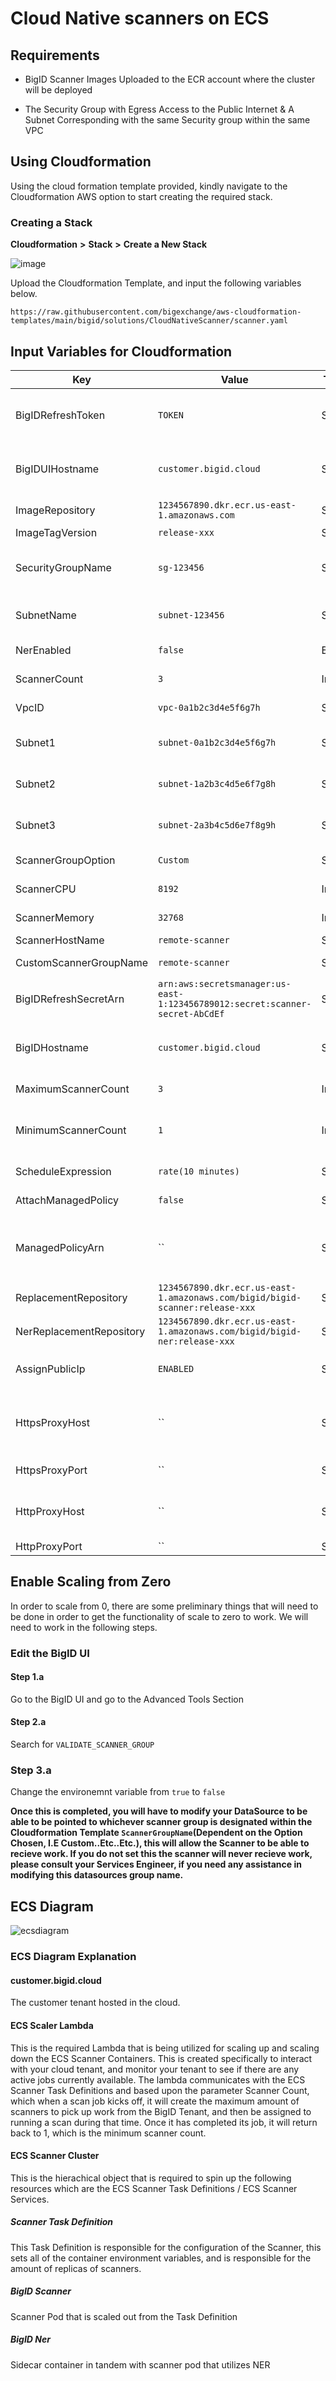 # Cloud Native scanners on ECS

## Requirements


* BigID Scanner Images Uploaded to the ECR account where the cluster will be deployed

* The Security Group with Egress Access to the Public Internet & A Subnet Corresponding with the same Security group within the same VPC


## Using Cloudformation



Using the cloud formation template provided, kindly navigate to the Cloudformation AWS option to start creating the required stack.

### Creating a Stack

**Cloudformation** **>** **Stack** **>** **Create a New Stack**

![image](https://github.com/bigexchange/aws-cloudformation-templates/assets/34100385/28b47a8c-e271-4fa0-97b4-4aded668195e)


Upload the Cloudformation Template, and input the following variables below.

```
https://raw.githubusercontent.com/bigexchange/aws-cloudformation-templates/main/bigid/solutions/CloudNativeScanner/scanner.yaml
```

## Input Variables for Cloudformation


| Key                      | Value                                        | Type   | Description                                                                                                          |
|--------------------------|----------------------------------------------|--------|----------------------------------------------------------------------------------------------------------------------|
| BigIDRefreshToken        | `TOKEN`                                      | String | The refresh token for BigID. This will create an AWS Secret in Secrets Manager to be referenced in the deployment.   |
| BigIDUIHostname          | `customer.bigid.cloud`                       | String | The hostname for BigID (e.g., https://test.bigid.cloud). Please include the protocol (http:// or https://).          |
| ImageRepository          | `1234567890.dkr.ecr.us-east-1.amazonaws.com` | String | The full replacement repository URL for the scanner (including tag).                                                 |
| ImageTagVersion          | `release-xxx`                                | String | The tag of the scanner version.                                                                                      |
| SecurityGroupName        | `sg-123456`                                  | String | The name of the security group to use for the ECS Task Definition for the Scaler. Requires egress over port 443.     |
| SubnetName               | `subnet-123456`                              | String | The subnet ID to use for the ECS Task Definition for the Scaler and Lambda.                                          |
| NerEnabled               | `false`                                      | Bool   | Enable Named Entity Recognition (NER).                                                                               |
| ScannerCount             | `3`                                          | Int    | The number of scanner instances to run.                                                                              |
| VpcID                    | `vpc-0a1b2c3d4e5f6g7h`                       | String | The VPC ID to use for the ECS Task Definition for the Scanner and Scaler.                                            |
| Subnet1                  | `subnet-0a1b2c3d4e5f6g7h`                    | String | The first subnet ID to use for the ECS Task Definition for the Scaler and Lambda.                                    |
| Subnet2                  | `subnet-1a2b3c4d5e6f7g8h`                    | String | The second subnet ID to use for the ECS Task Definition for the Scaler and Lambda.                                   |
| Subnet3                  | `subnet-2a3b4c5d6e7f8g9h`                    | String | The third subnet ID to use for the ECS Task Definition for the Scaler and Lambda.                                    |
| ScannerGroupOption       | `Custom`                                     | String | Option to set the Scanner Group Name.                                                                                |
| ScannerCPU               | `8192`                                       | Int    | The amount of CPU units to allocate for the scanner.                                                                |
| ScannerMemory            | `32768`                                      | Int    | The amount of memory (in MB) to allocate for the scanner.                                                           |
| ScannerHostName          | `remote-scanner`                             | String | The hostname for the BigID Scanner.                                                                                  |
| CustomScannerGroupName   | `remote-scanner`                             | String | The Scanner Group Name if the Custom option is selected.                                                            |
| BigIDRefreshSecretArn    | `arn:aws:secretsmanager:us-east-1:123456789012:secret:scanner-secret-AbCdEf`                                           | String | The ARN of the existing secret to use for BigID Scanner Token (Optional).                                            |
| BigIDHostname            | `customer.bigid.cloud`                       | String | The hostname for BigID (e.g., https://test.bigid.cloud). Please include the protocol (http:// or https://).          |
| MaximumScannerCount      | `3`                                          | Int    | The maximum number of BigID scanner instances (replicas) to run.                                                     |
| MinimumScannerCount      | `1`                                          | Int    | The minimum number of scanner instances to run. Set VALIDATE_SCANNER_GROUP=false for Orch in BigID UI to scale to 0. |
| ScheduleExpression       | `rate(10 minutes)`                           | String | The schedule expression for the scaling Lambda.                                                                     |
| AttachManagedPolicy      | `false`                                      | String | Indicate whether to attach a managed policy to the role.                                                            |
| ManagedPolicyArn         | ``                                           | String | The ARN of the managed policy to attach to the role. This is required to access either specific resources that wouldn't be allowed or policies to allow cross account resources                                                               |
| ReplacementRepository    | `1234567890.dkr.ecr.us-east-1.amazonaws.com/bigid/bigid-scanner:release-xxx`                                           | String | The full replacement repository URL for the scanner (including tag).                                                 |
| NerReplacementRepository | `1234567890.dkr.ecr.us-east-1.amazonaws.com/bigid/bigid-ner:release-xxx`                                           | String | The full replacement repository URL for the NER scanner (including tag).                                             |
| AssignPublicIp           | `ENABLED`                                    | String | If set to DISABLED, scanners won't have public IPs. Ensure a NAT or IGW is configured for egress.                    |
| HttpsProxyHost           | ``                                           | String | The HTTPS Proxy URL for the scanner/scaler to reach the internet. Specify as http://your.proxy.example.com. Do not change the protocol to HTTPS.     |
| HttpsProxyPort           | ``                                           | String | The port to use with the HTTPS Proxy.                                                                                |
| HttpProxyHost            | ``                                           | String | The HTTP Proxy URL for the scanner/scaler to reach the internet. Specify as http://your.proxy.example.com:PORT.      |
| HttpProxyPort            | ``                                           | String | The port to use with the HTTP Proxy.                                                                                 |





## Enable Scaling from Zero
In order to scale from 0, there are some preliminary things that will need to be done in order to get the functionality of scale to zero to work. We will need to work in the following steps.

### Edit the BigID UI
#### Step 1.a
 Go to the BigID UI and go to the Advanced Tools Section
#### Step 2.a
Search for `VALIDATE_SCANNER_GROUP`
### Step 3.a
Change the environemnt variable from `true` to `false`

**Once this is completed, you will have to modify your DataSource to be able to be pointed to whichever scanner group is designated within the Cloudformation Template `ScannerGroupName`(Dependent on the Option Chosen, I.E Custom..Etc..Etc.), this will allow the Scanner to be able to recieve work. If you do not set this the scanner will never recieve work, please consult your Services Engineer, if you need any assistance in modifying this datasources group name.**


## ECS Diagram

![ecsdiagram](https://github.com/bigexchange/aws-cloudformation-templates/assets/34100385/6d972dba-70bc-4f90-b407-56762a8581ed)


### ECS Diagram Explanation

#### customer.bigid.cloud
The customer tenant hosted in the cloud.

#### ECS Scaler Lambda
This is the required Lambda that is being utilized for scaling up and scaling down the ECS Scanner Containers. This is created specifically to interact with your cloud tenant, and monitor your tenant to see if there are any active jobs currently available. The lambda communicates with the ECS Scanner Task Definitions and based upon the parameter Scanner Count, which when a scan job kicks off, it will create the maximum amount of scanners to pick up work from the BigID Tenant, and then be assigned to running a scan during that time. Once it has completed its job, it will return back to 1, which is the minimum scanner count.

#### ECS Scanner Cluster
This is the hierachical object that is required to spin up the following resources which are the ECS Scanner Task Definitions / ECS Scanner Services.

##### Scanner Task Definition

This Task Definition is responsible for the configuration of the Scanner, this sets all of the container environment variables, and is responsible for the amount of replicas of scanners.

##### BigID Scanner

Scanner Pod that is scaled out from the Task Definition

##### BigID Ner 

Sidecar container in tandem with scanner pod that utilizes NER
